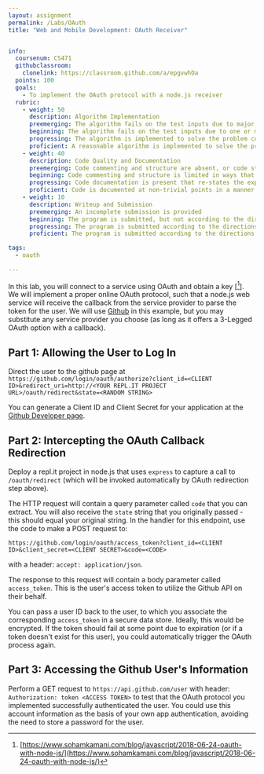 ```yaml
---
layout: assignment
permalink: /Labs/OAuth
title: "Web and Mobile Development: OAuth Receiver"


info:
  coursenum: CS471
  githubclassroom:
    clonelink: https://classroom.github.com/a/epgvwhOa
  points: 100
  goals:
    - To implement the OAuth protocol with a node.js receiver
  rubric:
    - weight: 50
      description: Algorithm Implementation
      preemerging: The algorithm fails on the test inputs due to major issues, or the program fails to compile and/or run
      beginning: The algorithm fails on the test inputs due to one or more minor issues
      progressing: The algorithm is implemented to solve the problem correctly according to given test inputs, but would fail if executed in a general case due to a minor issue or omission in the algorithm design or implementation
      proficient: A reasonable algorithm is implemented to solve the problem which correctly solves the problem according to the given test inputs, and would be reasonably expected to solve the problem in the general case
    - weight: 40
      description: Code Quality and Documentation
      preemerging: Code commenting and structure are absent, or code structure departs significantly from best practice, and/or the code departs significantly from the style guide
      beginning: Code commenting and structure is limited in ways that reduce the readability of the program, and/or there are minor departures from the style guide
      progressing: Code documentation is present that re-states the explicit code definitions, and/or code is written that mostly adheres to the style guide
      proficient: Code is documented at non-trivial points in a manner that enhances the readability of the program, and code is written according to the style guide
    - weight: 10
      description: Writeup and Submission
      preemerging: An incomplete submission is provided
      beginning: The program is submitted, but not according to the directions in one or more ways (for example, because it is lacking a readme writeup)
      progressing: The program is submitted according to the directions with a minor omission or correction needed
      proficient: The program is submitted according to the directions, including a readme writeup describing the solution

tags:
  - oauth
  
---
```


In this lab, you will connect to a service using OAuth and obtain a key \[[^1]\].  We will implement a proper online OAuth protocol, such that a node.js web service will receive the callback from the service provider to parse the token for the user.  We will use [Github](https://docs.github.com/en/rest) in this example, but you may substitute any service provider you choose (as long as it offers a 3-Legged OAuth option with a callback).

## Part 1: Allowing the User to Log In

Direct the user to the github page at `https://github.com/login/oauth/authorize?client_id=<CLIENT ID>&redirect_uri=http://<YOUR REPL.IT PROJECT URL>/oauth/redirect&state=<RANDOM STRING>`

You can generate a Client ID and Client Secret for your application at the [Github Developer page](https://docs.github.com/en/developers/apps/creating-an-oauth-app).

## Part 2: Intercepting the OAuth Callback Redirection

Deploy a repl.it project in node.js that uses `express` to capture a call to `/oauth/redirect` (which will be invoked automatically by OAuth redirection step above).

The HTTP request will contain a query parameter called `code` that you can extract.  You will also receive the `state` string that you originally passed - this should equal your original string.  In the handler for this endpoint, use the code to make a POST request to:

`https://github.com/login/oauth/access_token?client_id=<CLIENT ID>&client_secret=<CLIENT SECRET>&code=<CODE>`

with a header: `accept: application/json`.

The response to this request will contain a body parameter called `access_token`.  This is the user's access token to utilize the Github API on their behalf.

You can pass a user ID back to the user, to which you associate the corresponding `access_token` in a secure data store.  Ideally, this would be encrypted.  If the token should fail at some point due to expiration (or if a token doesn't exist for this user), you could automatically trigger the OAuth process again.

## Part 3: Accessing the Github User's Information

Perform a GET request to `https://api.github.com/user` with header: `Authorization: token <ACCESS TOKEN>` to test that the OAuth protocol you implemented successfully authenticated the user.  You could use this account information as the basis of your own app authentication, avoiding the need to store a password for the user.

[^1]: [https://www.sohamkamani.com/blog/javascript/2018-06-24-oauth-with-node-js/](https://www.sohamkamani.com/blog/javascript/2018-06-24-oauth-with-node-js/)